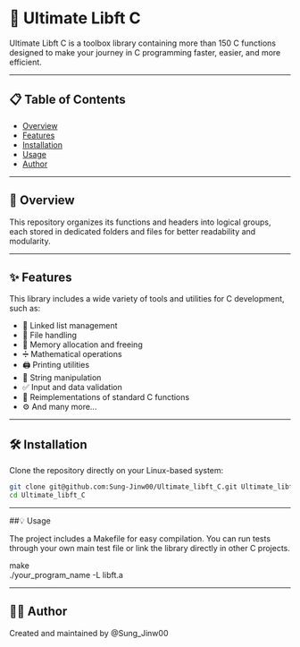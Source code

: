 # 🚀 Ultimate Libft C

Ultimate Libft C is a toolbox library containing more than 150 C functions designed to make your journey in C programming faster, easier, and more efficient.

---

## 📋 Table of Contents
- [Overview](#-overview)
- [Features](#-features)
- [Installation](#-installation)
- [Usage](#-usage)
- [Author](#-author)

---

## 👀 Overview

This repository organizes its functions and headers into logical groups, each stored in dedicated folders and files for better readability and modularity.

---

## ✨ Features

This library includes a wide variety of tools and utilities for C development, such as:

- 🔗 Linked list management  
- 📂 File handling  
- 💾 Memory allocation and freeing  
- ➗ Mathematical operations  
- 🖨️ Printing utilities  
- 🧵 String manipulation  
- ✅ Input and data validation  
- 🧩 Reimplementations of standard C functions  
- ⚙️ And many more...

---

## 🛠️ Installation

Clone the repository directly on your Linux-based system:

```bash
git clone git@github.com:Sung-Jinw00/Ultimate_libft_C.git Ultimate_libft_C
cd Ultimate_libft_C
```

---

##💡 Usage

The project includes a Makefile for easy compilation.
You can run tests through your own main test file or link the library directly in other C projects.

make  
./your_program_name -L libft.a

---

## 🧑‍💻 Author

Created and maintained by @Sung_Jinw00
